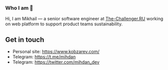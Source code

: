 ### Who I am 🤔

Hi, I am Mikhail — a senior software engineer at [The-Challenger.RU](https://the-challenger.ru/) working on web platform to support product teams sustainability.

## Get in touch
- Personal site: https://www.kobzarev.com/
- Telegram: https://t.me/mihdan
- Telegram: https://twitter.com/mihdan_dev

<!--
**mihdan/mihdan** is a ✨ _special_ ✨ repository because its `README.md` (this file) appears on your GitHub profile.

Here are some ideas to get you started:

- 🔭 I’m currently working on ...
- 🌱 I’m currently learning ...
- 👯 I’m looking to collaborate on ...
- 🤔 I’m looking for help with ...
- 💬 Ask me about ...
- 📫 How to reach me: ...
- 😄 Pronouns: ...
- ⚡ Fun fact: ...
-->
